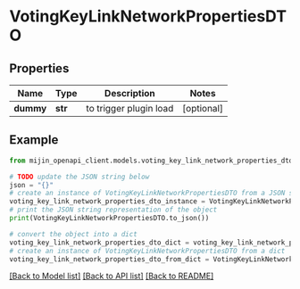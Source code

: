 # VotingKeyLinkNetworkPropertiesDTO


## Properties

Name | Type | Description | Notes
------------ | ------------- | ------------- | -------------
**dummy** | **str** | to trigger plugin load | [optional] 

## Example

```python
from mijin_openapi_client.models.voting_key_link_network_properties_dto import VotingKeyLinkNetworkPropertiesDTO

# TODO update the JSON string below
json = "{}"
# create an instance of VotingKeyLinkNetworkPropertiesDTO from a JSON string
voting_key_link_network_properties_dto_instance = VotingKeyLinkNetworkPropertiesDTO.from_json(json)
# print the JSON string representation of the object
print(VotingKeyLinkNetworkPropertiesDTO.to_json())

# convert the object into a dict
voting_key_link_network_properties_dto_dict = voting_key_link_network_properties_dto_instance.to_dict()
# create an instance of VotingKeyLinkNetworkPropertiesDTO from a dict
voting_key_link_network_properties_dto_from_dict = VotingKeyLinkNetworkPropertiesDTO.from_dict(voting_key_link_network_properties_dto_dict)
```
[[Back to Model list]](../README.md#documentation-for-models) [[Back to API list]](../README.md#documentation-for-api-endpoints) [[Back to README]](../README.md)


